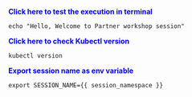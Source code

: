 
<p style="color:blue"><strong> Click here to test the execution in terminal</strong></p>

```execute-1
echo "Hello, Welcome to Partner workshop session"
```

<p style="color:blue"><strong> Click here to check Kubectl version</strong></p>

```execute
kubectl version
```

<p style="color:blue"><strong> Export session name as env variable</strong></p>

```execute-all
export SESSION_NAME={{ session_namespace }}
```
